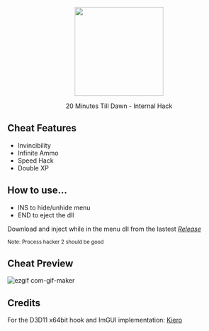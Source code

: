 <p align="center">
  <img src="https://user-images.githubusercontent.com/87567996/179534245-c0f3a445-8310-43b2-8cd9-d4d65cee8c63.jpg" width="200">
</p>

<p align="center">20 Minutes Till Dawn - Internal Hack</p>

## Cheat Features

- Invincibility
- Infinite Ammo
- Speed Hack
- Double XP

## How to use...

- INS to hide/unhide menu
- END to eject the dll

Download and inject while in the menu dll from the lastest [_Release_](https://github.com/marcoigorr/20MTD-igorr/releases/tag/1.1.0)

<p align="left"><sub>Note: Process hacker 2 should be good</sub></p>

## Cheat Preview

![ezgif com-gif-maker](https://user-images.githubusercontent.com/87567996/180602278-21e92275-4aab-49d9-9c05-0e6b752f634b.gif)

## Credits

For the D3D11 x64bit hook and ImGUI implementation: [Kiero](https://github.com/rdbo/ImGui-DirectX-11-Kiero-Hook)
